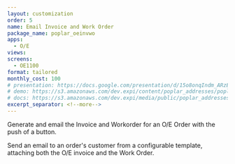 ```yaml
---
layout: customization
order: 5
name: Email Invoice and Work Order
package_name: poplar_oeinvwo
apps: 
  - O/E
views:
screens:
  - OE1100
format: tailored
monthly_cost: 100
# presentation: https://docs.google.com/presentation/d/15o8onqIndm_ARzEtfFufTsxpMcCM2YxC9wkvMXzwmrM/edit?usp=sharing
# demo: https://s3.amazonaws.com/dev.expi/content/poplar_addresses/poplar_addresses_demo.mp4
# docs: https://s3.amazonaws.com/dev.expi/media/public/poplar_addresses-0.0.9/docs/index.html
excerpt_separator: <!--more-->
---
```


Generate and email the Invoice and Workorder for an O/E Order with the push
of a button.
<!--more-->

Send an email to an order's customer from a configurable template, attaching
both the O/E invoice and the Work Order.
